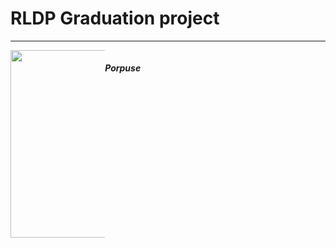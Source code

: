 <h1>RLDP Graduation project</h1>
<hr>
<div style="display:grid; grid-template-columns: 30% 70%;">
    <img src="https://github.com/FabianSVega/university/assets/104441426/a38df520-455d-4491-85a9-78299ce28268" alt="" width ="300dp">
    <div>
        <h5>Porpuse</h5>
    </div>
</div>
    
